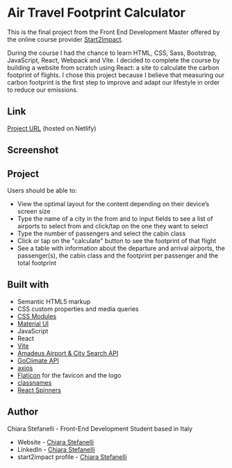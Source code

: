 # Air Travel Footprint Calculator

This is the final project from the Front End Development Master offered by the online course provider [Start2Impact](https://www.start2impact.it/).

During the course I had the chance to learn HTML, CSS, Sass, Bootstrap, JavaScript, React, Webpack and Vite.
I decided to complete the course by building a website from scratch using React: a site to calculate the carbon footprint of flights.
I chose this project because I believe that measuring our carbon footprint is the first step to improve and adapt our lifestyle in order to reduce our emissions.

## Link

[Project URL](https://air-travel-footprint.netlify.app/) (hosted on Netlify)

## Screenshot

<!-- <img src="./screenshots/-mobile-preview.png" alt=" mobile preview" width="25%"> <img src="./screenshots/-desktop-preview.png" alt=" desktop preview" width="60%">
<img src="./screenshots/-preview.png" alt=" preview" width="48%"> <img src="./screenshots/-preview.png" alt="preview" width="48%"> -->

## Project

Users should be able to:

- View the optimal layout for the content depending on their device’s screen size
- Type the name of a city in the from and to input fields to see a list of airports to select from and click/tap on the one they want to select
- Type the number of passengers and select the cabin class
- Click or tap on the "calculate" button to see the footprint of that flight
- See a table with information about the departure and arrival airports, the passenger(s), the cabin class and the footprint per passenger and the total footprint

## Built with

- Semantic HTML5 markup
- CSS custom properties and media queries
- [CSS Modules](https://github.com/css-modules/css-modules)
- [Material UI](https://mui.com/)
- JavaScript
- React
- [Vite](https://vitejs.dev/)
- [Amadeus Airport & City Search API](https://developers.amadeus.com/self-service/category/air/api-doc/airport-and-city-search)
- [GoClimate API](https://api.goclimate.com/docs)
- [axios](https://axios-http.com/)
- [Flaticon](https://www.flaticon.com/) for the favicon and the logo
- [classnames](https://www.npmjs.com/package/classnames)
- [React Spinners](https://www.npmjs.com/package/react-spinners)

## Author

Chiara Stefanelli - Front-End Development Student based in Italy

- Website - [Chiara Stefanelli](https://chiarastefanelli.netlify.app/)
- LinkedIn - [Chiara Stefanelli](https://www.linkedin.com/in/chiarastefanelli/?locale=en_US)
- start2impact profile - [Chiara Stefanelli](https://talent.start2impact.it/profile/chiara-stefanelli-13)
